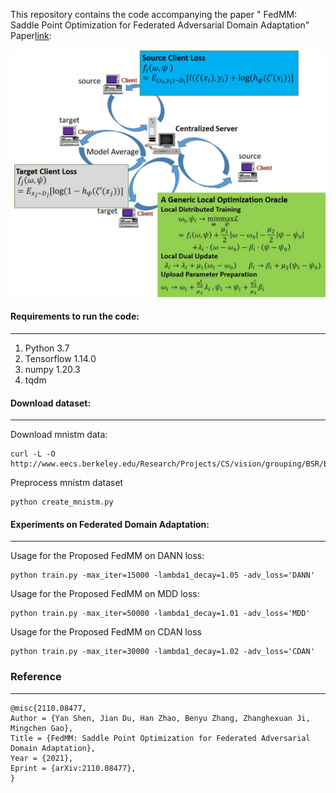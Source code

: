 This repository contains the code accompanying the paper  "
FedMM: Saddle Point Optimization for Federated Adversarial Domain Adaptation" Paper[link](https://arxiv.org/pdf/2110.08477.pdf): 

![network structure](figfedmm.jpg  "Problem description")

#### Requirements to run the code:
---

1. Python 3.7
2. Tensorflow 1.14.0
3. numpy 1.20.3
4. tqdm

#### Download dataset:
---

Download mnistm data:
```
curl -L -O http://www.eecs.berkeley.edu/Research/Projects/CS/vision/grouping/BSR/BSR_bsds500.tgz
```
Preprocess mnistm dataset
```
python create_mnistm.py 
```

#### Experiments on Federated Domain Adaptation:
---
Usage for the Proposed FedMM on DANN loss:
```
python train.py -max_iter=15000 -lambda1_decay=1.05 -adv_loss='DANN' 
```

Usage for the Proposed FedMM on MDD loss: 
```
python train.py -max_iter=50000 -lambda1_decay=1.01 -adv_loss='MDD' 
```

Usage for the Proposed FedMM on CDAN loss 
```
python train.py -max_iter=30000 -lambda1_decay=1.02 -adv_loss='CDAN'
```

### Reference
---

```
@misc{2110.08477,
Author = {Yan Shen, Jian Du, Han Zhao, Benyu Zhang, Zhanghexuan Ji, Mingchen Gao},
Title = {FedMM: Saddle Point Optimization for Federated Adversarial Domain Adaptation},
Year = {2021},
Eprint = {arXiv:2110.08477},
}
